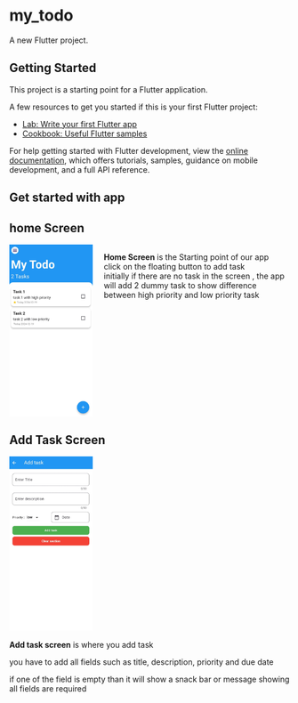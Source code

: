 # my_todo

A new Flutter project.

## Getting Started

This project is a starting point for a Flutter application.

A few resources to get you started if this is your first Flutter project:

- [Lab: Write your first Flutter app](https://docs.flutter.dev/get-started/codelab)
- [Cookbook: Useful Flutter samples](https://docs.flutter.dev/cookbook)

For help getting started with Flutter development, view the
[online documentation](https://docs.flutter.dev/), which offers tutorials,
samples, guidance on mobile development, and a full API reference.

## Get started with app

## home Screen

<div style="display: flex; flex-direction: row;">
  <img src="./images/homeScreen.jpg" alt="Image Description" width="150" style="margin-right: 20px;">
  <p><b>Home Screen</b> is the Starting point of our app 
  <br>
  click on the floating button to add task 
  <br>
  initially if there are no task in the screen , the app will add 2 dummy task to show difference between high priority and low priority task
  </p>
</div>


## Add Task Screen


<img src="./images/addTaskScreen.jpg" alt="Image Description" width="150" style="margin-right: 20px;">
<p><b>Add task screen</b> is where you add task</p>
<p>you have to add all fields such as title, description, priority and due date </p>
<p>if one  of the field is empty than it will show a snack bar or message showing all fields are required</p>
